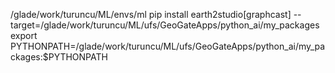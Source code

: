 /glade/work/turuncu/ML/envs/ml
pip install earth2studio[graphcast] --target=/glade/work/turuncu/ML/ufs/GeoGateApps/python_ai/my_packages
export PYTHONPATH=/glade/work/turuncu/ML/ufs/GeoGateApps/python_ai/my_packages:$PYTHONPATH


